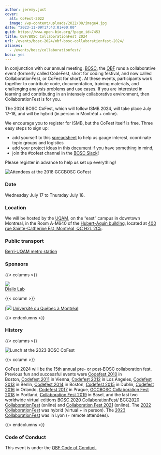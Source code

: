 ```yaml
---
author: jeremy.just
cover:
  alt: CoFest-2022
  image: /wp-content/uploads/2022/08/image4.jpg
date: "2023-11-09T17:43:01+00:00"
guid: https://www.open-bio.org/?page_id=7453
title: OBF/BOSC CollaborationFest 2024
url: /events/bosc-2024/obf-bosc-collaborationfest-2024/
aliases:
  - /events/bosc/collaborationfest/
bosc: yes
---
```

In conjunction with our annual meeting, [BOSC](/events/bosc/), the [OBF](/) runs a collaborative event (formerly called CodeFest, short for coding festival, and now called CollaborationFest, or CoFest for short). At these events, participants work together to contribute code, documentation, training materials, and challenging analysis problems and use cases. If you are interested in learning and contributing in an intensely collaborative environment, then CollaborationFest is for you.

The 2024 BOSC CoFest, which will follow ISMB 2024, will take place July 17-18, and will be hybrid (in person in Montréal + online).

We encourage you to register for ISMB, but the CoFest itself is free. Three easy steps to sign up:

- add yourself to this [spreadsheet](https://docs.google.com/spreadsheets/d/1FWH-SUPNVUi70-oVuqoaYZq4Klt03WWAFCGe1eHZJZM/edit?usp=sharing) to help us gauge interest, coordinate topic groups and logistics
- add your project ideas in this [document](https://docs.google.com/document/d/1-tvrtBBcJJ8EhiIXQhjo4B3x796cSb9OG_6ynPVM_zM/edit?usp=sharing) if you have something in mind,
- join the #cofest channel in the [BOSC Slack](https://join.slack.com/t/obf-bosc/shared_invite/zt-n5ur1gsj-z2C~69_4lYTFPg5tbWA8Ew)!

Please register in advance to help us set up everything!

![Attendees at the 2018 GCCBOSC CoFest](/wp-content/uploads/2019/03/codefest-big-group-on-steps.jpg)

### Date

Wednesday July 17 to Thursday July 18.

### Location

We will be hosted by the [UQAM](https://uqam.ca/), on the “east” campus in downtown Montreal, in the Room A-M640 of the [Hubert-Aquin building](https://plancampus.uqam.ca/pavillon-a), located at [400 rue Sainte-Catherine Est, Montréal, QC H2L 2C5](https://g.co/kgs/59yiicF).

### Public transport

[Berri-UQAM metro station](https://maps.app.goo.gl/pdgwcnKUxqX2sKru6)

### Sponsors

{{< columns >}}

[![](/wp-content/uploads/2024/06/Logo_BioInfo.jpg) \
Diallo Lab](https://diallolab.com)

{{< column >}}

[![](/wp-content/uploads/2024/06/UQAM.png) [Université du Québec à Montréal](https://uqam.ca/)

{{< endcolumns >}}


### History

{{< columns >}}

![Lunch at the 2023 BOSC CoFest](/wp-content/uploads/2023/08/CoFest2023-lunch-1.png)

{{< column >}}

CoFest 2024 will be the 15th annual pre- or post-BOSC collaboration fest. Previous fun and successful events were [Codefest 2010](/wiki/Codefest_2010) in Boston, [Codefest 2011](/wiki/Codefest_2011) in Vienna, [Codefest 2012](/wiki/Codefest_2012) in Los Angeles, [Codefest 2013](/wiki/Codefest_2013) in Berlin, [Codefest 2014](/wiki/Codefest_2014) in Boston, [Codefest 2015](/wiki/Codefest_2015) in Dublin, [Codefest 2016](/wiki/Codefest_2016) in Orlando, [Codefest 2017](/wiki/Codefest_2017) in Prague, [GCCBOSC Collaboration Fest 2018](https://galaxyproject.org/events/gccbosc2018/collaboration/) in Portland, [Collaboration Fest 2019](/events/bosc/bosc-2019-collaborationfest) in Basel, and the last two worldwide virtual editions [BOSC 2020 CollaborationFest](/events/bosc-2020/bosc-2020-collaborationfest/)/ [BCC2020 CollaborationFest](https://bcc2020.github.io/cofest/) (online) and [Collaboration Fest 2021](/events/bosc-2021/collaborationfest/) (online). The [2022 CollaborationFest](/events/bosc-2022/obf-bosc-collaborationfest/) was hybrid (virtual + in person). The [2023 CollaborationFest](/events/bosc-2023/obf-bosc-collaborationfest/) was in Lyon (+ remote attendees).

{{< endcolumns >}}


### Code of Conduct

This event is under the [OBF Code of Conduct](/code-of-conduct/).
